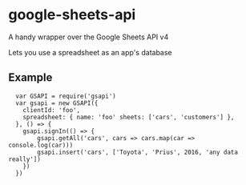 # google-sheets-api

A handy wrapper over the Google Sheets API v4

Lets you use a spreadsheet as an app's database

## Example

      var GSAPI = require('gsapi')
      var gsapi = new GSAPI({
        clientId: 'foo',
        spreadsheet: { name: 'foo' sheets: ['cars', 'customers'] },
      }, () => {
      	gsapi.signIn(() => {
      		gsapi.getAll('cars', cars => cars.map(car => console.log(car)))
      		gsapi.insert('cars', ['Toyota', 'Prius', 2016, 'any data really'])
      	})
      })
